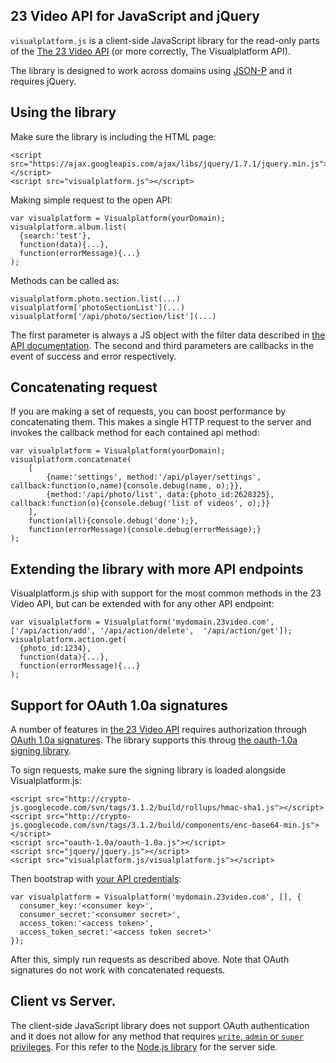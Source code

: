 ## 23 Video API for JavaScript and jQuery

`visualplatform.js` is a client-side JavaScript library for the read-only parts of the [The 23 Video API](http://www.23developer.com/api) (or more correctly, The Visualplatform API).

The library is designed to work across domains using [JSON-P](http://www.23developer.com/api/#response-formats) and it requires jQuery.

## Using the library

Make sure the library is including the HTML page:

    <script src="https://ajax.googleapis.com/ajax/libs/jquery/1.7.1/jquery.min.js"></script>
    <script src="visualplatform.js"></script>

Making simple request to the open API:

    var visualplatform = Visualplatform(yourDomain);
    visualplatform.album.list(
      {search:'test'}, 
      function(data){...},
      function(errorMessage){...}
    );

Methods can be called as:

    visualplatform.photo.section.list(...)
    visualplatform['photoSectionList'](...)
    visualplatform['/api/photo/section/list'](...)


The first parameter is always a JS object with the filter data described in [the API documentation](http://www.23developer.com/api/#methods). The second and third parameters are callbacks in the event of success and error respectively.

## Concatenating request
   
If you are making a set of requests, you can boost performance by concatenating them. This makes a single HTTP request to the server and invokes the callback method for each contained api method:

    var visualplatform = Visualplatform(yourDomain);
    visualplatform.concatenate(
        [
            {name:'settings', method:'/api/player/settings', callback:function(o,name){console.debug(name, o);}},
            {method:'/api/photo/list', data:{photo_id:2628325}, callback:function(o){console.debug('list of videos', o);}}
        ],
        function(all){console.debug('done');},
        function(errorMessage){console.debug(errorMessage);}
    );

## Extending the library with more API endpoints

Visualplatform.js ship with support for the most common methods in the 23 Video API, but can be extended with for any other API endpoint:

    var visualplatform = Visualplatform('mydomain.23video.com', ['/api/action/add', '/api/action/delete',  '/api/action/get']);
    visualplatform.action.get(
      {photo_id:1234}, 
      function(data){...},
      function(errorMessage){...}
    );


## Support for OAuth 1.0a signatures

A number of features in [the 23 Video API](http://www.23video.com/api) requires authorization through [OAuth 1.0a signatures](http://www.23video.com/api/oauth). The library supports this throug [the oauth-1.0a signing library](https://github.com/ddo/oauth-1.0a). 

To sign requests, make sure the signing library is loaded alongside Visualplatform.js:

    <script src="http://crypto-js.googlecode.com/svn/tags/3.1.2/build/rollups/hmac-sha1.js"></script>
    <script src="http://crypto-js.googlecode.com/svn/tags/3.1.2/build/components/enc-base64-min.js"></script>
    <script src="oauth-1.0a/oauth-1.0a.js"></script>
    <script src="jquery/jquery.js"></script>
    <script src="visualplatform.js/visualplatform.js"></script>

Then bootstrap with [your API credentials](http://www.23video.com/api/oauth):

    var visualplatform = Visualplatform('mydomain.23video.com', [], {
      consumer_key:'<consumer key>', 
      consumer_secret:'<consumer secret>', 
      access_token:'<access token>', 
      access_token_secret:'<access token secret>'
    });

After this, simply run requests as described above. Note that OAuth signatures do not work with concatenated requests.


## Client vs Server.

The client-side JavaScript library does not support OAuth authentication and it does not allow for any method that requires [`write`, `admin` or `super` privileges](http://www.23developer.com/api/#permission-levels). For this refer to the [Node.js library](http://github.com/23/node-23video) for the server side.

